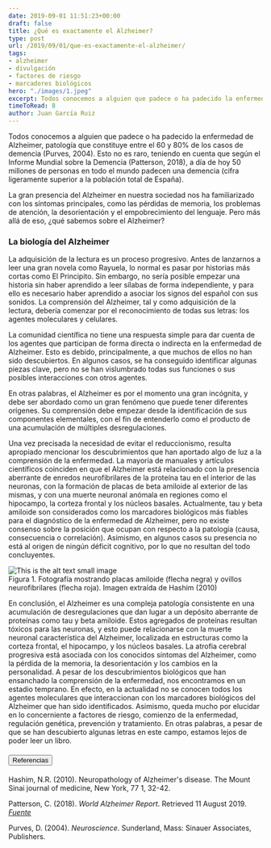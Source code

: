 ```yaml
---
date: 2019-09-01 11:51:23+00:00
draft: false
title: ¿Qué es exactamente el Alzheimer?
type: post
url: /2019/09/01/que-es-exactamente-el-alzheimer/
tags:
- alzheimer
- divulgación
- factores de riesgo
- marcadores biológicos
hero: "./images/1.jpeg"
excerpt: Todos conocemos a alguien que padece o ha padecido la enfermedad de Alzheimer, patología que constituye entre el 60 y 80% de los casos de demencia (Purves, 2004). Esto no es raro, teniendo en cuenta que según el Informe Mundial sobre la Demencia (Patterson, 2018), a día de hoy 50 millones de personas en todo el mundo padecen una demencia (cifra ligeramente superior a la población total de España).
timeToRead: 8
author: Juan García Ruiz
---
```


Todos conocemos a alguien que padece o ha padecido la enfermedad de Alzheimer, patología que constituye entre el 60 y 80% de los casos de demencia (Purves, 2004). Esto no es raro, teniendo en cuenta que según el Informe Mundial sobre la Demencia (Patterson, 2018), a día de hoy 50 millones de personas en todo el mundo padecen una demencia (cifra ligeramente superior a la población total de España).

La gran presencia del Alzheimer en nuestra sociedad nos ha familiarizado con los síntomas principales, como las pérdidas de memoria, los problemas de atención, la desorientación y el empobrecimiento del lenguaje. Pero más allá de eso, ¿qué sabemos sobre el Alzheimer?

### La biología del Alzheimer

La adquisición de la lectura es un proceso progresivo. Antes de lanzarnos a leer una gran novela como Rayuela, lo normal es pasar por historias más cortas como El Principito. Sin embargo, no sería posible empezar una historia sin haber aprendido a leer sílabas de forma independiente, y para ello es necesario haber aprendido a asociar los signos del español con sus sonidos. La comprensión del Alzheimer, tal y como adquisición de la lectura, debería comenzar por el reconocimiento de todas sus letras: los agentes moleculares y celulares.

La comunidad científica no tiene una respuesta simple para dar cuenta de los agentes que participan de forma directa o indirecta en la enfermedad de Alzheimer. Esto es debido, principalmente, a que muchos de ellos no han sido descubiertos. En algunos casos, se ha conseguido identificar algunas piezas clave, pero no se han vislumbrado todas sus funciones o sus posibles interacciones con otros agentes. 

En otras palabras, el Alzheimer es por el momento una gran incógnita, y debe ser abordado como un gran fenómeno que puede tener diferentes orígenes. Su comprensión debe empezar desde la identificación de sus componentes elementales, con el fin de entenderlo como el producto de una acumulación de múltiples desregulaciones. 

Una vez precisada la necesidad de evitar el reduccionismo, resulta apropiado mencionar los descubrimientos que han aportado algo de luz a la comprensión de la enfermedad. La mayoría de manuales y artículos científicos coinciden en que el Alzheimer está relacionado con la presencia aberrante de enredos neurofibrilares de la proteína tau en el interior de las neuronas, con la formación de placas de beta amiloide al exterior de las mismas, y con una muerte neuronal anómala en regiones como el hipocampo, la corteza frontal y los núcleos basales. Actualmente, tau y beta amiloide son considerados como los marcadores biológicos más fiables para el diagnóstico de la enfermedad de Alzheimer, pero no existe consenso sobre la posición que ocupan con respecto a la patología (causa, consecuencia o correlación). Asimismo, en algunos casos su presencia no está al origen de ningún déficit cognitivo, por lo que no resultan del todo concluyentes.

<div className="Image__Small">
  <img src="https://nervousystemhome.files.wordpress.com/2019/09/imagen-1.jpg?w=471" alt="This is the alt text small image" />
  <figcaption>Figura 1. Fotografía mostrando placas amiloide (flecha negra) y ovillos neurofibrilares (flecha roja). Imagen extraída de Hashim (2010)</figcaption>
</div>

En conclusión, el Alzheimer es una compleja patología consistente en una acumulación de desregulaciones que dan lugar a un depósito aberrante de proteínas como tau y beta amiloide. Estos agregados de proteínas resultan tóxicos para las neuronas, y esto puede relacionarse con la muerte neuronal característica del Alzheimer, localizada en estructuras como la corteza frontal, el hipocampo, y los núcleos basales. La atrofia cerebral progresiva está asociada con los conocidos síntomas del Alzheimer, como la pérdida de la memoria, la desorientación y los cambios en la personalidad. A pesar de los descubrimientos biológicos que han ensanchado la comprensión de la enfermedad, nos encontramos en un estadio temprano. En efecto, en la actualidad no se conocen todos los agentes moleculares que interaccionan con los marcadores biológicos del Alzheimer que han sido identificados. Asimismo, queda mucho por elucidar en lo concerniente a factores de riesgo, comienzo de la enfermedad, regulación genética, prevención y tratamiento.  En otras palabras, a pesar de que se han descubierto algunas letras en este campo, estamos lejos de poder leer un libro.

<h4><button type="button" class="collapsible">Referencias</button></h4>
<div class="content">

Hashim, N.R. (2010). Neuropathology of Alzheimer's disease. The Mount Sinai journal of medicine, New York, 77 1, 32-42. 

Patterson, C. (2018). _World Alzheimer Report_. Retrieved 11 August 2019. [_Fuente_](https://www.alz.co.uk/research/WorldAlzheimerReport2018.pdf)

Purves, D. (2004). _Neuroscience_. Sunderland, Mass: Sinauer Associates, Publishers.

</div>